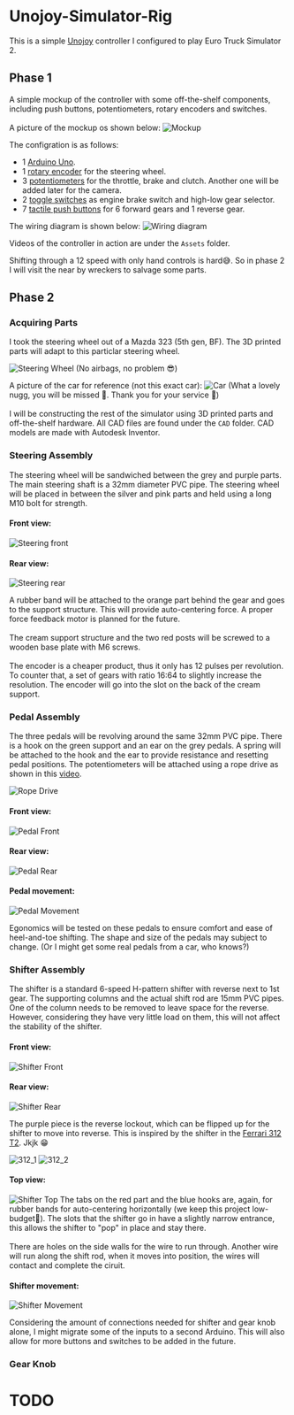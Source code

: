 # Unojoy-Simulator-Rig
This is a simple [Unojoy](https://github.com/AlanChatham/UnoJoy) controller I configured to play Euro Truck Simulator 2.
## Phase 1
A simple mockup of the controller with some off-the-shelf components, including push buttons, potentiometers, rotary encoders and switches. \
\
A picture of the mockup os shown below:
![Mockup](Assets/dashboard.jpg)

The configration is as follows:
* 1 [Arduino Uno](https://surplustronics.co.nz/products/7014-arduino-uno-r3-clone-with-usb-cable).
* 1 [rotary encoder](https://surplustronics.co.nz/products/10776-rotary-encoder-module) for the steering wheel.
* 3 [potentiometers](https://surplustronics.co.nz/products/1686-10k-ohm-linear-potentiometer-) for the throttle, brake and clutch. Another one will be added later for the camera.
* 2 [toggle switches](https://surplustronics.co.nz/products/4314-switch-toggle-on-on-spdt-3-pins-panel-mount) as engine brake switch and high-low gear selector.
* 7 [tactile push buttons](https://surplustronics.co.nz/products/2159-switch-tact-push-button-momentary) for 6 forward gears and 1 reverse gear.

The wiring diagram is shown below:
![Wiring diagram](Assets/image.png)

Videos of the controller in action are under the `Assets` folder.

Shifting through a 12 speed with only hand controls is hard😅. So in phase 2 I will visit the near by wreckers to salvage some parts.

## Phase 2
### Acquiring Parts
I took the steering wheel out of a Mazda 323 (5th gen, BF). The 3D printed parts will adapt to this particlar steering wheel.

![Steering Wheel](Assets/steering_wheel.jpg)
(No airbags, no problem 😎)

A picture of the car for reference (not this exact car):
![Car](Assets/323.jpg)
(What a lovely nugg, you will be missed 🥹. Thank you for your service 🫡)\
\
I will be constructing the rest of the simulator using 3D printed parts and off-the-shelf hardware. All CAD files are found under the `CAD` folder. CAD models are made with Autodesk Inventor.
### Steering Assembly
The steering wheel will be sandwiched between the grey and purple parts. The main steering shaft is a 32mm diameter PVC pipe. The steering wheel will be placed in between the silver and pink parts and held using a long M10 bolt for strength.
#### Front view:
![Steering front](Assets/steering_CAD_front.png)
#### Rear view:
![Steering rear](Assets/steering_CAD_rear.png)

A rubber band will be attached to the orange part behind the gear and goes to the support structure. This will provide auto-centering force. A proper force feedback motor is planned for the future.\
\
The cream support structure and the two red posts will be screwed to a wooden base plate with M6 screws.\
\
The encoder is a cheaper product, thus it only has 12 pulses per revolution. To counter that, a set of gears with ratio 16:64 to slightly increase the resolution. The encoder will go into the slot on the back of the cream support. 
### Pedal Assembly
The three pedals will be revolving around the same 32mm PVC pipe. There is a hook on the green support and an ear on the grey pedals. A spring will be attached to the hook and the ear to provide resistance and resetting pedal positions. The potentiometers will be attached using a rope drive as shown in this [video](https://www.youtube.com/watch?v=5Pex7cJlhsA&list=WL&index=2&t=226s).

![Rope Drive](Assets/rope_drive.png)
#### Front view:
![Pedal Front](Assets/pedal_CAD_front.png)
#### Rear view:
![Pedal Rear](Assets/pedal_CAD_rear.png)
#### Pedal movement:
![Pedal Movement](Assets/pedal_movement.gif)

Egonomics will be tested on these pedals to ensure comfort and ease of heel-and-toe shifting. The shape and size of the pedals may subject to change. (Or I might get some real pedals from a car, who knows?)
### Shifter Assembly
The shifter is a standard 6-speed H-pattern shifter with reverse next to 1st gear. The supporting columns and the actual shift rod are 15mm PVC pipes. One of the column needs to be removed to leave space for the reverse. However, considering they have very little load on them, this will not affect the stability of the shifter. 

#### Front view:
![Shifter Front](Assets/shifter_CAD_front.png)
#### Rear view:
![Shifter Rear](Assets/shifter_CAD_rear.png)

The purple piece is the reverse lockout, which can be flipped up for the shifter to move into reverse. This is inspired by the shifter in the [Ferrari 312 T2](https://www.youtube.com/watch?v=Ag03SegGTds). Jkjk 😁

![312_1](Assets/312_1.png)
![312_2](Assets/312_2.png)

#### Top view:
![Shifter Top](Assets/shifter_CAD_top.png)
The tabs on the red part and the blue hooks are, again, for rubber bands for auto-centering horizontally (we keep this project low-budget💸). The slots that the shifter go in have a slightly narrow entrance, this allows the shifter to "pop" in place and stay there. \
\
There are holes on the side walls for the wire to run through. Another wire will run along the shift rod, when it moves into position, the wires will contact and complete the ciruit.
#### Shifter movement:
![Shifter Movement](Assets/shifter_movement.gif)

Considering the amount of connections needed for shifter and gear knob alone, I might migrate some of the inputs to a second Arduino. This will also allow for more buttons and switches to be added in the future.
### Gear Knob
# TODO